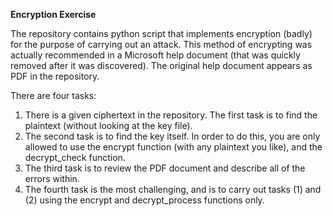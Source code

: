 **Encryption Exercise**

The repository contains python script that implements encryption (badly) for the purpose of carrying out an attack. This method of encrypting was actually recommended in a Microsoft help document (that was quickly removed after it was discovered). The original help document appears as PDF in the repository. 

There are four tasks:
1) There is a given ciphertext in the repository. The first task is to find the plaintext (without looking at the key file).
2) The second task is to find the key itself. In order to do this, you are only allowed to use the encrypt function (with any plaintext you like), and the decrypt_check function.
3) The third task is to review the PDF document and describe all of the errors within.
4) The fourth task is the most challenging, and is to carry out tasks (1) and (2) using the encrypt and decrypt_process functions only.

